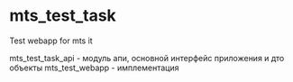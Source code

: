 # mts_test_task
Test webapp for mts it

mts_test_task_api - модуль апи, основной интерфейс приложения и дто объекты
mts_test_webapp - имплементация 
